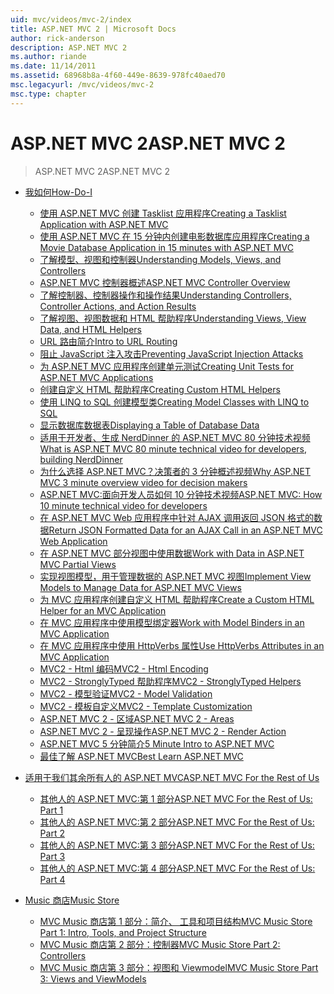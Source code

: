 ```yaml
---
uid: mvc/videos/mvc-2/index
title: ASP.NET MVC 2 | Microsoft Docs
author: rick-anderson
description: ASP.NET MVC 2
ms.author: riande
ms.date: 11/14/2011
ms.assetid: 68968b8a-4f60-449e-8639-978fc40aed70
msc.legacyurl: /mvc/videos/mvc-2
msc.type: chapter
---
```

<a name="aspnet-mvc-2"></a><span data-ttu-id="f5522-103">ASP.NET MVC 2</span><span class="sxs-lookup"><span data-stu-id="f5522-103">ASP.NET MVC 2</span></span>
====================
> <span data-ttu-id="f5522-104">ASP.NET MVC 2</span><span class="sxs-lookup"><span data-stu-id="f5522-104">ASP.NET MVC 2</span></span>


- [<span data-ttu-id="f5522-105">我如何</span><span class="sxs-lookup"><span data-stu-id="f5522-105">How-Do-I</span></span>](how-do-i/index.md)

    - [<span data-ttu-id="f5522-106">使用 ASP.NET MVC 创建 Tasklist 应用程序</span><span class="sxs-lookup"><span data-stu-id="f5522-106">Creating a Tasklist Application with ASP.NET MVC</span></span>](how-do-i/creating-a-tasklist-application-with-aspnet-mvc.md)
    - [<span data-ttu-id="f5522-107">使用 ASP.NET MVC 在 15 分钟内创建电影数据库应用程序</span><span class="sxs-lookup"><span data-stu-id="f5522-107">Creating a Movie Database Application in 15 minutes with ASP.NET MVC</span></span>](how-do-i/creating-a-movie-database-application-in-15-minutes-with-aspnet-mvc.md)
    - [<span data-ttu-id="f5522-108">了解模型、视图和控制器</span><span class="sxs-lookup"><span data-stu-id="f5522-108">Understanding Models, Views, and Controllers</span></span>](how-do-i/understanding-models-views-and-controllers.md)
    - [<span data-ttu-id="f5522-109">ASP.NET MVC 控制器概述</span><span class="sxs-lookup"><span data-stu-id="f5522-109">ASP.NET MVC Controller Overview</span></span>](how-do-i/aspnet-mvc-controller-overview.md)
    - [<span data-ttu-id="f5522-110">了解控制器、控制器操作和操作结果</span><span class="sxs-lookup"><span data-stu-id="f5522-110">Understanding Controllers, Controller Actions, and Action Results</span></span>](how-do-i/understanding-controllers-controller-actions-and-action-results.md)
    - [<span data-ttu-id="f5522-111">了解视图、视图数据和 HTML 帮助程序</span><span class="sxs-lookup"><span data-stu-id="f5522-111">Understanding Views, View Data, and HTML Helpers</span></span>](how-do-i/understanding-views-view-data-and-html-helpers.md)
    - [<span data-ttu-id="f5522-112">URL 路由简介</span><span class="sxs-lookup"><span data-stu-id="f5522-112">Intro to URL Routing</span></span>](how-do-i/an-introduction-to-url-routing.md)
    - [<span data-ttu-id="f5522-113">阻止 JavaScript 注入攻击</span><span class="sxs-lookup"><span data-stu-id="f5522-113">Preventing JavaScript Injection Attacks</span></span>](how-do-i/preventing-javascript-injection-attacks.md)
    - [<span data-ttu-id="f5522-114">为 ASP.NET MVC 应用程序创建单元测试</span><span class="sxs-lookup"><span data-stu-id="f5522-114">Creating Unit Tests for ASP.NET MVC Applications</span></span>](how-do-i/creating-unit-tests-for-aspnet-mvc-applications.md)
    - [<span data-ttu-id="f5522-115">创建自定义 HTML 帮助程序</span><span class="sxs-lookup"><span data-stu-id="f5522-115">Creating Custom HTML Helpers</span></span>](how-do-i/creating-custom-html-helpers.md)
    - [<span data-ttu-id="f5522-116">使用 LINQ to SQL 创建模型类</span><span class="sxs-lookup"><span data-stu-id="f5522-116">Creating Model Classes with LINQ to SQL</span></span>](how-do-i/creating-model-classes-with-linq-to-sql.md)
    - [<span data-ttu-id="f5522-117">显示数据库数据表</span><span class="sxs-lookup"><span data-stu-id="f5522-117">Displaying a Table of Database Data</span></span>](how-do-i/displaying-a-table-of-database-data.md)
    - [<span data-ttu-id="f5522-118">适用于开发者、生成 NerdDinner 的 ASP.NET MVC 80 分钟技术视频</span><span class="sxs-lookup"><span data-stu-id="f5522-118">What is ASP.NET MVC 80 minute technical video for developers, building NerdDinner</span></span>](how-do-i/what-is-aspnet-mvc-80-minute-technical-video-for-developers-building-nerddinner.md)
    - [<span data-ttu-id="f5522-119">为什么选择 ASP.NET MVC？决策者的 3 分钟概述视频</span><span class="sxs-lookup"><span data-stu-id="f5522-119">Why ASP.NET MVC 3 minute overview video for decision makers</span></span>](how-do-i/why-aspnet-mvc-3-minute-overview-video-for-decision-makers.md)
    - [<span data-ttu-id="f5522-120">ASP.NET MVC:面向开发人员如何 10 分钟技术视频</span><span class="sxs-lookup"><span data-stu-id="f5522-120">ASP.NET MVC: How 10 minute technical video for developers</span></span>](how-do-i/aspnet-mvc-how-10-minute-technical-video-for-developers.md)
    - [<span data-ttu-id="f5522-121">在 ASP.NET MVC Web 应用程序中针对 AJAX 调用返回 JSON 格式的数据</span><span class="sxs-lookup"><span data-stu-id="f5522-121">Return JSON Formatted Data for an AJAX Call in an ASP.NET MVC Web Application</span></span>](how-do-i/how-do-i-return-json-formatted-data-for-an-ajax-call-in-an-aspnet-mvc-web-application.md)
    - [<span data-ttu-id="f5522-122">在 ASP.NET MVC 部分视图中使用数据</span><span class="sxs-lookup"><span data-stu-id="f5522-122">Work with Data in ASP.NET MVC Partial Views</span></span>](how-do-i/how-do-i-work-with-data-in-aspnet-mvc-partial-views.md)
    - [<span data-ttu-id="f5522-123">实现视图模型，用于管理数据的 ASP.NET MVC 视图</span><span class="sxs-lookup"><span data-stu-id="f5522-123">Implement View Models to Manage Data for ASP.NET MVC Views</span></span>](how-do-i/how-do-i-implement-view-models-to-manage-data-for-aspnet-mvc-views.md)
    - [<span data-ttu-id="f5522-124">为 MVC 应用程序创建自定义 HTML 帮助程序</span><span class="sxs-lookup"><span data-stu-id="f5522-124">Create a Custom HTML Helper for an MVC Application</span></span>](how-do-i/how-do-i-create-a-custom-html-helper-for-an-mvc-application.md)
    - [<span data-ttu-id="f5522-125">在 MVC 应用程序中使用模型绑定器</span><span class="sxs-lookup"><span data-stu-id="f5522-125">Work with Model Binders in an MVC Application</span></span>](how-do-i/how-do-i-work-with-model-binders-in-an-mvc-application.md)
    - [<span data-ttu-id="f5522-126">在 MVC 应用程序中使用 HttpVerbs 属性</span><span class="sxs-lookup"><span data-stu-id="f5522-126">Use HttpVerbs Attributes in an MVC Application</span></span>](how-do-i/how-do-i-use-httpverbs-attributes-in-an-mvc-application.md)
    - [<span data-ttu-id="f5522-127">MVC2 - Html 编码</span><span class="sxs-lookup"><span data-stu-id="f5522-127">MVC2 - Html Encoding</span></span>](how-do-i/mvc2-html-encoding.md)
    - [<span data-ttu-id="f5522-128">MVC2 - StronglyTyped 帮助程序</span><span class="sxs-lookup"><span data-stu-id="f5522-128">MVC2 - StronglyTyped Helpers</span></span>](how-do-i/mvc2-stronglytyped-helpers.md)
    - [<span data-ttu-id="f5522-129">MVC2 - 模型验证</span><span class="sxs-lookup"><span data-stu-id="f5522-129">MVC2 - Model Validation</span></span>](how-do-i/mvc2-model-validation.md)
    - [<span data-ttu-id="f5522-130">MVC2 - 模板自定义</span><span class="sxs-lookup"><span data-stu-id="f5522-130">MVC2 - Template Customization</span></span>](how-do-i/mvc2-template-customization.md)
    - [<span data-ttu-id="f5522-131">ASP.NET MVC 2 - 区域</span><span class="sxs-lookup"><span data-stu-id="f5522-131">ASP.NET MVC 2 - Areas</span></span>](how-do-i/aspnet-mvc-2-areas.md)
    - [<span data-ttu-id="f5522-132">ASP.NET MVC 2 - 呈现操作</span><span class="sxs-lookup"><span data-stu-id="f5522-132">ASP.NET MVC 2 - Render Action</span></span>](how-do-i/aspnet-mvc-2-render-action.md)
    - [<span data-ttu-id="f5522-133">ASP.NET MVC 5 分钟简介</span><span class="sxs-lookup"><span data-stu-id="f5522-133">5 Minute Intro to ASP.NET MVC</span></span>](how-do-i/5-minute-introduction-to-aspnet-mvc.md)
    - [<span data-ttu-id="f5522-134">最佳了解 ASP.NET MVC</span><span class="sxs-lookup"><span data-stu-id="f5522-134">Best Learn ASP.NET MVC</span></span>](how-do-i/how-to-best-learn-asp-net-mvc.md)
- [<span data-ttu-id="f5522-135">适用于我们其余所有人的 ASP.NET MVC</span><span class="sxs-lookup"><span data-stu-id="f5522-135">ASP.NET MVC For the Rest of Us</span></span>](aspnet-mvc-for-the-rest-of-us/index.md)

    - [<span data-ttu-id="f5522-136">其他人的 ASP.NET MVC:第 1 部分</span><span class="sxs-lookup"><span data-stu-id="f5522-136">ASP.NET MVC For the Rest of Us: Part 1</span></span>](aspnet-mvc-for-the-rest-of-us/aspnet-mvc-for-the-rest-of-us-part-1.md)
    - [<span data-ttu-id="f5522-137">其他人的 ASP.NET MVC:第 2 部分</span><span class="sxs-lookup"><span data-stu-id="f5522-137">ASP.NET MVC For the Rest of Us: Part 2</span></span>](aspnet-mvc-for-the-rest-of-us/aspnet-mvc-for-the-rest-of-us-part-2.md)
    - [<span data-ttu-id="f5522-138">其他人的 ASP.NET MVC:第 3 部分</span><span class="sxs-lookup"><span data-stu-id="f5522-138">ASP.NET MVC For the Rest of Us: Part 3</span></span>](aspnet-mvc-for-the-rest-of-us/aspnet-mvc-for-the-rest-of-us-part-3.md)
    - [<span data-ttu-id="f5522-139">其他人的 ASP.NET MVC:第 4 部分</span><span class="sxs-lookup"><span data-stu-id="f5522-139">ASP.NET MVC For the Rest of Us: Part 4</span></span>](aspnet-mvc-for-the-rest-of-us/aspnet-mvc-for-the-rest-of-us-part-4.md)
- [<span data-ttu-id="f5522-140">Music 商店</span><span class="sxs-lookup"><span data-stu-id="f5522-140">Music Store</span></span>](music-store/index.md)

    - [<span data-ttu-id="f5522-141">MVC Music 商店第 1 部分：简介、 工具和项目结构</span><span class="sxs-lookup"><span data-stu-id="f5522-141">MVC Music Store Part 1: Intro, Tools, and Project Structure</span></span>](music-store/mvc-music-store-part-1-intro-tools-and-project-structure.md)
    - [<span data-ttu-id="f5522-142">MVC Music 商店第 2 部分：控制器</span><span class="sxs-lookup"><span data-stu-id="f5522-142">MVC Music Store Part 2: Controllers</span></span>](music-store/mvc-music-store-part-2-controllers.md)
    - [<span data-ttu-id="f5522-143">MVC Music 商店第 3 部分：视图和 Viewmodel</span><span class="sxs-lookup"><span data-stu-id="f5522-143">MVC Music Store Part 3: Views and ViewModels</span></span>](music-store/mvc-music-store-part-3-views-and-viewmodels.md)
